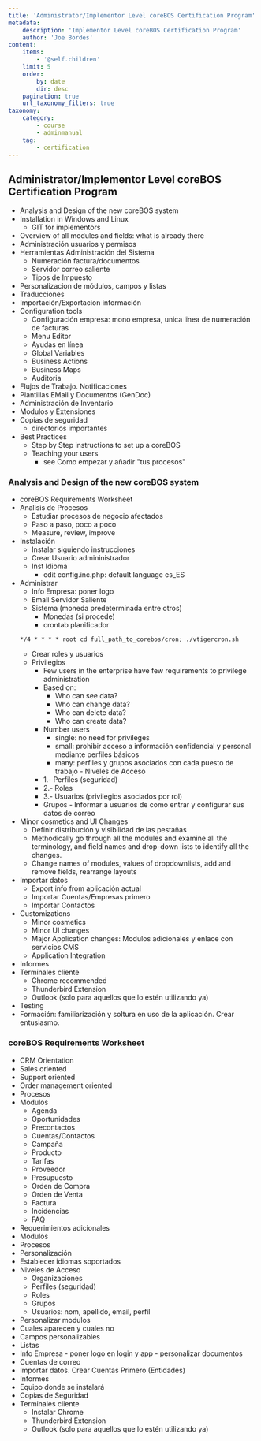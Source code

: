 ```yaml
---
title: 'Administrator/Implementor Level coreBOS Certification Program'
metadata:
    description: 'Implementor Level coreBOS Certification Program'
    author: 'Joe Bordes'
content:
    items:
        - '@self.children'
    limit: 5
    order:
        by: date
        dir: desc
    pagination: true
    url_taxonomy_filters: true
taxonomy:
    category:
        - course
        - adminmanual
    tag:
        - certification
---
```


## Administrator/Implementor Level coreBOS Certification Program

-   Analysis and Design of the new coreBOS system
-   Installation in Windows and Linux
    -   GIT for implementors
-   Overview of all modules and fields: what is already there
-   Administración usuarios y permisos
-   Herramientas Administración del Sistema
    -   Numeración factura/documentos
    -   Servidor correo saliente
    -   Tipos de Impuesto
-   Personalizacion de módulos, campos y listas
-   Traducciones
-   Importación/Exportacion información
-   Configuration tools
    -   Configuración empresa: mono empresa, unica linea de numeración de facturas
    -   Menu Editor
    -   Ayudas en línea
    -   Global Variables
    -   Business Actions
    -   Business Maps
    -   Auditoria
-   Flujos de Trabajo. Notificaciones
-   Plantillas EMail y Documentos (GenDoc)
-   Administración de Inventario
-   Modulos y Extensiones
-   Copias de seguridad
    -   directorios importantes
-   Best Practices
    -   Step by Step instructions to set up a coreBOS
    -   Teaching your users
        -   see Como empezar y añadir "tus procesos"

### Analysis and Design of the new coreBOS system

-   coreBOS Requirements Worksheet
-   Analisis de Procesos
    -   Estudiar procesos de negocio afectados
    -   Paso a paso, poco a poco
    -   Measure, review, improve
-   Instalación
    -   Instalar siguiendo instrucciones
    -   Crear Usuario admininistrador
    -   Inst Idioma
        -   edit config.inc.php: default language es_ES
-   Administrar
    -   Info Empresa: poner logo
    -   Email Servidor Saliente
    -   Sistema (moneda predeterminada entre otros)
        -   Monedas (si procede)
        -   crontab planificador
     ```
     */4 * * * * root cd full_path_to_corebos/cron; ./vtigercron.sh
     ```
    -   Crear roles y usuarios
     -   Privilegios
         -   Few users in the enterprise have few requirements to privilege administration
         -   Based on:
             -   Who can see data?
             -   Who can change data?
             -   Who can delete data?
             -   Who can create data?
         -   Number users
             -   single: no need for privileges
             -   small: prohibir acceso a información confidencial y personal mediante perfiles básicos
             -   many: perfiles y grupos asociados con cada puesto de trabajo
        -   Niveles de Acceso
         -   1.- Perfiles (seguridad)
         -   2.- Roles
         -   3.- Usuarios (privilegios asociados por rol)
         -   Grupos
        -   Informar a usuarios de como entrar y configurar sus datos de correo
-   Minor cosmetics and UI Changes
    -   Definir distribución y visibilidad de las pestañas
    -   Methodically go through all the modules and examine all the terminology, and field names and drop-down lists to identify all the changes.
    -   Change names of modules, values of dropdownlists, add and remove fields, rearrange layouts
-   Importar datos
    -   Export info from aplicación actual
    -   Importar Cuentas/Empresas primero
    -   Importar Contactos
-   Customizations
    -   Minor cosmetics
    -   Minor UI changes
    -   Major Application changes: Modulos adicionales y enlace con servicios CMS
    -   Application Integration
-   Informes
-   Terminales cliente
    -   Chrome recommended
    -   Thunderbird Extension
    -   Outlook (solo para aquellos que lo estén utilizando ya)
-   Testing
-   Formación: familiarización y soltura en uso de la aplicación. Crear entusiasmo.

### coreBOS Requirements Worksheet

-   CRM Orientation
 -  Sales oriented
 -  Support oriented
 -  Order management oriented
-   Procesos
 -  Modulos
    -   Agenda
    -   Oportunidades
    -   Precontactos
    -   Cuentas/Contactos
    -   Campaña
    -   Producto
    -   Tarifas
    -   Proveedor
    -   Presupuesto
    -   Orden de Compra
    -   Orden de Venta
    -   Factura
    -   Incidencias
    -   FAQ
-   Requerimientos adicionales
 -  Modulos
 -   Procesos
-   Personalización
 -  Establecer idiomas soportados
 -  Niveles de Acceso
    -   Organizaciones
    -   Perfiles (seguridad)
    -   Roles
    -   Grupos
    -   Usuarios: nom, apellido, email, perfil
-   Personalizar modulos
 -  Cuales aparecen y cuales no
 -  Campos personalizables
 -  Listas
 -   Info Empresa
    -   poner logo en login y app
    -   personalizar documentos
-   Cuentas de correo
-   Importar datos. Crear Cuentas Primero (Entidades)
-   Informes
-   Equipo donde se instalará
-   Copias de Seguridad
-   Terminales cliente
    -   Instalar Chrome
    -   Thunderbird Extension
    -   Outlook (solo para aquellos que lo estén utilizando ya)